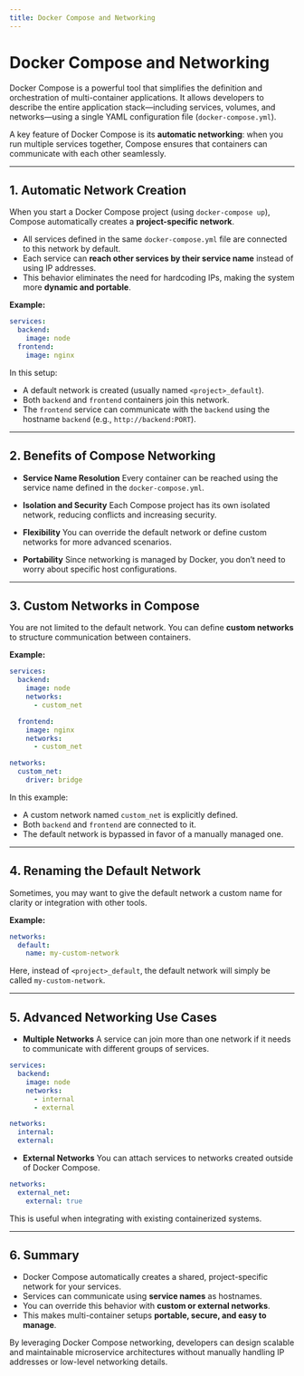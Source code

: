 ```yaml
---
title: Docker Compose and Networking
---
```

# Docker Compose and Networking

Docker Compose is a powerful tool that simplifies the definition and orchestration of multi-container applications. It allows developers to describe the entire application stack—including services, volumes, and networks—using a single YAML configuration file (`docker-compose.yml`).

A key feature of Docker Compose is its **automatic networking**: when you run multiple services together, Compose ensures that containers can communicate with each other seamlessly.

---

## 1. Automatic Network Creation

When you start a Docker Compose project (using `docker-compose up`), Compose automatically creates a **project-specific network**.

* All services defined in the same `docker-compose.yml` file are connected to this network by default.
* Each service can **reach other services by their service name** instead of using IP addresses.
* This behavior eliminates the need for hardcoding IPs, making the system more **dynamic and portable**.

**Example:**

```yaml
services:
  backend:
    image: node
  frontend:
    image: nginx
```

In this setup:

* A default network is created (usually named `<project>_default`).
* Both `backend` and `frontend` containers join this network.
* The `frontend` service can communicate with the `backend` using the hostname `backend` (e.g., `http://backend:PORT`).

---

## 2. Benefits of Compose Networking

* **Service Name Resolution**
  Every container can be reached using the service name defined in the `docker-compose.yml`.

* **Isolation and Security**
  Each Compose project has its own isolated network, reducing conflicts and increasing security.

* **Flexibility**
  You can override the default network or define custom networks for more advanced scenarios.

* **Portability**
  Since networking is managed by Docker, you don’t need to worry about specific host configurations.

---

## 3. Custom Networks in Compose

You are not limited to the default network. You can define **custom networks** to structure communication between containers.

**Example:**

```yaml
services:
  backend:
    image: node
    networks:
      - custom_net

  frontend:
    image: nginx
    networks:
      - custom_net

networks:
  custom_net:
    driver: bridge
```

In this example:

* A custom network named `custom_net` is explicitly defined.
* Both `backend` and `frontend` are connected to it.
* The default network is bypassed in favor of a manually managed one.

---

## 4. Renaming the Default Network

Sometimes, you may want to give the default network a custom name for clarity or integration with other tools.

**Example:**

```yaml
networks:
  default:
    name: my-custom-network
```

Here, instead of `<project>_default`, the default network will simply be called `my-custom-network`.

---

## 5. Advanced Networking Use Cases

* **Multiple Networks**
  A service can join more than one network if it needs to communicate with different groups of services.

```yaml
services:
  backend:
    image: node
    networks:
      - internal
      - external

networks:
  internal:
  external:
```

* **External Networks**
  You can attach services to networks created outside of Docker Compose.

```yaml
networks:
  external_net:
    external: true
```

This is useful when integrating with existing containerized systems.

---

## 6. Summary

* Docker Compose automatically creates a shared, project-specific network for your services.
* Services can communicate using **service names** as hostnames.
* You can override this behavior with **custom or external networks**.
* This makes multi-container setups **portable, secure, and easy to manage**.

By leveraging Docker Compose networking, developers can design scalable and maintainable microservice architectures without manually handling IP addresses or low-level networking details.
